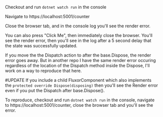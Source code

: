 Checkout and run `dotnet watch run` in the console

Navigate to https://localhost:5001/counter

Close the browser tab, and in the console log you'll see the render error.

You can also press "Click Me", then immediately close the browser. You'll see the render error, then you'll see in the log after a 5 second delay that the state was successfully updated.

If you move the the Dispatch action to after the base.Dispose, the render error goes away. But in another repo I have the same render error occuring regardless of the location of the Dispatch method inside the Dispose, I'll work on a way to reproduce that here.

#UPDATE
If you include a child FluxorComponent which also implements the `protected override Dispose(disposing)` then you'll see the Render error even if you put the Dispatch after base.Dispose().

To reproduce, checkout and run `dotnet watch run` in the console, navigate to https://localhost:5001/counter, close the browser tab and you'll see the error.